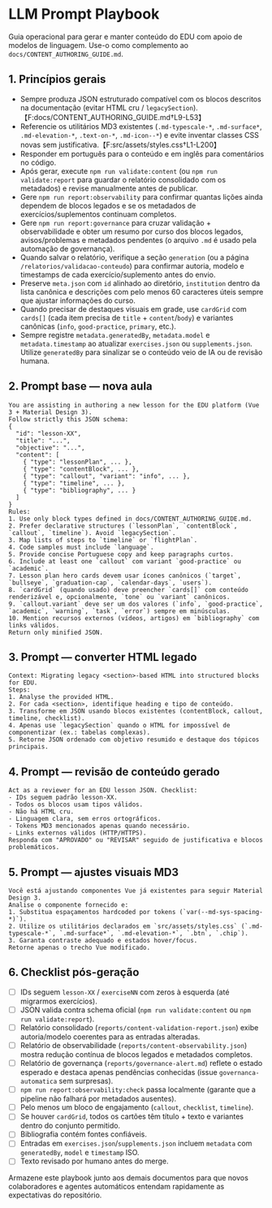 # LLM Prompt Playbook

Guia operacional para gerar e manter conteúdo do EDU com apoio de modelos de linguagem. Use-o como complemento ao `docs/CONTENT_AUTHORING_GUIDE.md`.

## 1. Princípios gerais

- Sempre produza JSON estruturado compatível com os blocos descritos na documentação (evitar HTML cru / `legacySection`).【F:docs/CONTENT_AUTHORING_GUIDE.md†L9-L53】
- Referencie os utilitários MD3 existentes (`.md-typescale-*`, `.md-surface*`, `.md-elevation-*`, `.text-on-*`, `.md-icon--*`) e evite inventar classes CSS novas sem justificativa.【F:src/assets/styles.css†L1-L200】
- Responder em português para o conteúdo e em inglês para comentários no código.
- Após gerar, execute `npm run validate:content` (ou `npm run validate:report` para guardar o relatório consolidado com os metadados) e revise manualmente antes de publicar.
- Gere `npm run report:observability` para confirmar quantas lições ainda dependem de blocos legados e se os metadados de exercícios/suplementos continuam completos.
- Gere `npm run report:governance` para cruzar validação + observabilidade e obter um resumo por curso dos blocos legados, avisos/problemas e metadados pendentes (o arquivo `.md` é usado pela automação de governança).
- Quando salvar o relatório, verifique a seção `generation` (ou a página `/relatorios/validacao-conteudo`) para confirmar autoria, modelo e timestamps de cada exercício/suplemento antes do envio.
- Preserve `meta.json` com `id` alinhado ao diretório, `institution` dentro da lista canônica e descrições com pelo menos 60 caracteres úteis sempre que ajustar informações do curso.
- Quando precisar de destaques visuais em grade, use `cardGrid` com `cards[]` (cada item precisa de `title` + `content`/`body`) e variantes canônicas (`info`, `good-practice`, `primary`, etc.).
- Sempre registre `metadata.generatedBy`, `metadata.model` e `metadata.timestamp` ao atualizar `exercises.json` ou `supplements.json`. Utilize `generatedBy` para sinalizar se o conteúdo veio de IA ou de revisão humana.

## 2. Prompt base — nova aula

```
You are assisting in authoring a new lesson for the EDU platform (Vue 3 + Material Design 3).
Follow strictly this JSON schema:
{
  "id": "lesson-XX",
  "title": "...",
  "objective": "...",
  "content": [
    { "type": "lessonPlan", ... },
    { "type": "contentBlock", ... },
    { "type": "callout", "variant": "info", ... },
    { "type": "timeline", ... },
    { "type": "bibliography", ... }
  ]
}
Rules:
1. Use only block types defined in docs/CONTENT_AUTHORING_GUIDE.md.
2. Prefer declarative structures (`lessonPlan`, `contentBlock`, `callout`, `timeline`). Avoid `legacySection`.
3. Map lists of steps to `timeline` or `flightPlan`.
4. Code samples must include `language`.
5. Provide concise Portuguese copy and keep paragraphs curtos.
6. Include at least one `callout` com variant `good-practice` ou `academic`.
7. Lesson plan hero cards devem usar ícones canônicos (`target`, `bullseye`, `graduation-cap`, `calendar-days`, `users`).
8. `cardGrid` (quando usado) deve preencher `cards[]` com conteúdo renderizável e, opcionalmente, `tone` ou `variant` canônicos.
9. `callout.variant` deve ser um dos valores (`info`, `good-practice`, `academic`, `warning`, `task`, `error`) sempre em minúsculas.
10. Mention recursos externos (vídeos, artigos) em `bibliography` com links válidos.
Return only minified JSON.
```

## 3. Prompt — converter HTML legado

```
Context: Migrating legacy <section>-based HTML into structured blocks for EDU.
Steps:
1. Analyse the provided HTML.
2. For cada <section>, identifique heading e tipo de conteúdo.
3. Transforme em JSON usando blocos existentes (contentBlock, callout, timeline, checklist).
4. Apenas use `legacySection` quando o HTML for impossível de componentizar (ex.: tabelas complexas).
5. Retorne JSON ordenado com objetivo resumido e destaque dos tópicos principais.
```

## 4. Prompt — revisão de conteúdo gerado

```
Act as a reviewer for an EDU lesson JSON. Checklist:
- IDs seguem padrão lesson-XX.
- Todos os blocos usam tipos válidos.
- Não há HTML cru.
- Linguagem clara, sem erros ortográficos.
- Tokens MD3 mencionados apenas quando necessário.
- Links externos válidos (HTTP/HTTPS).
Responda com "APROVADO" ou "REVISAR" seguido de justificativa e blocos problemáticos.
```

## 5. Prompt — ajustes visuais MD3

```
Você está ajustando componentes Vue já existentes para seguir Material Design 3.
Analise o componente fornecido e:
1. Substitua espaçamentos hardcoded por tokens (`var(--md-sys-spacing-*)`).
2. Utilize os utilitários declarados em `src/assets/styles.css` (`.md-typescale-*`, `.md-surface*`, `.md-elevation-*`, `.btn`, `.chip`).
3. Garanta contraste adequado e estados hover/focus.
Retorne apenas o trecho Vue modificado.
```

## 6. Checklist pós-geração

- [ ] IDs seguem `lesson-XX` / `exerciseNN` com zeros à esquerda (até migrarmos exercícios).
- [ ] JSON valida contra schema oficial (`npm run validate:content` ou `npm run validate:report`).
- [ ] Relatório consolidado (`reports/content-validation-report.json`) exibe autoria/modelo coerentes para as entradas alteradas.
- [ ] Relatório de observabilidade (`reports/content-observability.json`) mostra redução contínua de blocos legados e metadados completos.
- [ ] Relatório de governança (`reports/governance-alert.md`) reflete o estado esperado e destaca apenas pendências conhecidas (issue `governanca-automatica` sem surpresas).
- [ ] `npm run report:observability:check` passa localmente (garante que a pipeline não falhará por metadados ausentes).
- [ ] Pelo menos um bloco de engajamento (`callout`, `checklist`, `timeline`).
- [ ] Se houver `cardGrid`, todos os cartões têm título + texto e variantes dentro do conjunto permitido.
- [ ] Bibliografia contém fontes confiáveis.
- [ ] Entradas em `exercises.json`/`supplements.json` incluem `metadata` com `generatedBy`, `model` e `timestamp` ISO.
- [ ] Texto revisado por humano antes do merge.

Armazene este playbook junto aos demais documentos para que novos colaboradores e agentes automáticos entendam rapidamente as expectativas do repositório.
